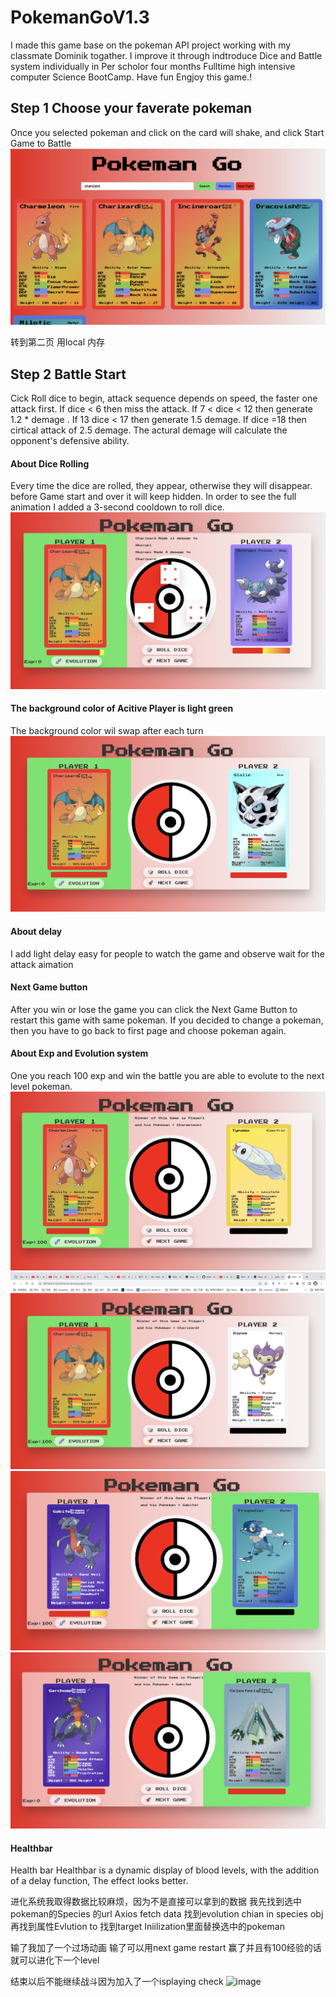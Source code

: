 # PokemanGoV1.3

I made this game base on the pokeman API project working with my classmate Dominik togather. I improve it through indtroduce Dice and Battle system individually in Per scholor four months Fulltime high intensive computer Science BootCamp. Have fun Engjoy this game.!

## Step 1 Choose your faverate pokeman

Once you selected pokeman and click on the card will shake, and click Start Game to Battle 
![Choose](/img/pic1.png)

转到第二页 用local 内存
## Step 2 Battle Start
 Cick Roll dice to begin, attack sequence depends on speed, the faster one attack first. 
 If  dice < 6 then miss the attack. 
 If  7 < dice < 12 then  generate 1.2 * demage . 
 If  13 dice < 17 then generate 1.5 demage.
 If  dice =18   then cirtical attack of 2.5 demage.
 The actural demage will calculate the opponent's defensive ability.
 
#### About Dice Rolling
Every time the dice are rolled, they appear, otherwise they will disappear. before Game start and over it will keep hidden.
In order to see the full animation I added a 3-second cooldown to roll dice.
![Roll](/img/pic7.png)

	
#### The background color of Acitive Player is light green
The background color wil swap after each turn
![activeplauer](/img/pic2.png)

#### About delay
I add light delay easy for people to watch the game and observe wait for the attack aimation

#### Next Game button
After you win or lose the game you can click the Next Game Button to restart this game with same pokeman. If you decided to change a pokeman, then you have to go back to first page and choose pokeman again.

#### About Exp and Evolution system
One you reach 100 exp and win the battle you are able to evolute to the next level pokeman.
![evolution3](/img/pic9.png)
![evolution4](/img/pic8.png)
![evolution1](/img/pic5.png)
![evolution2](/img/pic6.png)

#### Healthbar
Health bar 
Healthbar is a dynamic display of blood levels, with the addition of a delay function, The effect looks better.


进化系统我取得数据比较麻烦，因为不是直接可以拿到的数据
我先找到选中pokeman的Species 的url
Axios fetch data 找到evolution chian in species obj
再找到属性Evlution to 找到target
Iniilization里面替换选中的pokeman


输了我加了一个过场动画
输了可以用next game restart
赢了并且有100经验的话就可以进化下一个level

结束以后不能继续战斗因为加入了一个isplaying check
![image](https://user-images.githubusercontent.com/104922779/175843218-7cccbe85-befe-4f49-b6e5-f0cf728bb4fa.png)

